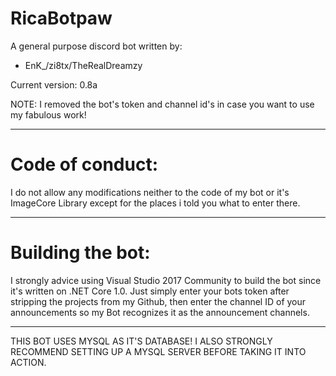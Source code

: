 # RicaBotpaw

A general purpose discord bot written by:
- EnK_/zi8tx/TheRealDreamzy

Current version: 0.8a

NOTE: I removed the bot's token and channel id's in case you want to use my fabulous work!

----------
# Code of conduct:

I do not allow any modifications neither to the code of my bot or it's ImageCore Library except for the places i told you what to enter there.

----------
# Building the bot:

I strongly advice using Visual Studio 2017 Community to build the bot since it's written on .NET Core 1.0.
Just simply enter your bots token after stripping the projects from my Github, then enter the channel ID of your announcements so my Bot recognizes it as the announcement channels.

---------
THIS BOT USES MYSQL AS IT'S DATABASE! I ALSO STRONGLY RECOMMEND SETTING UP A MYSQL SERVER BEFORE TAKING IT INTO ACTION.
